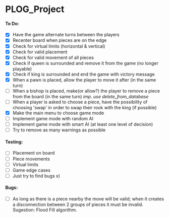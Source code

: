 # PLOG_Project

#### To Do:
 - [x] Have the game alternate turns between the players
 - [x] Recenter board when pieces are on the edge
 - [x] Check for virtual limits (horizontal & vertical)
 - [x] Check for valid placement
 - [x] Check for valid movement of all pieces
 - [x] Check if queen is surrounded and remove it from the game (no longer playable)
 - [x] Check if king is surrounded and end the game with victory message
 - [X] When a pawn is placed, allow the player to move it after (in the same turn)
 - [ ] When a bishop is placed, make(or allow?) the player to remove a piece from the board (in the same turn) *imp. use delete_from_database*
 - [ ] When a player is asked to choose a piece, have the possibility of choosing 'swap' in order to swap their rook with the king (if possible)
 - [X] Make the main menu to choose game mode
 - [ ] Implement game mode with random AI
 - [ ] Implement game mode with smart AI (at least one level of decision)
 - [ ] Try to remove as many warnings as possible

#### Testing:
 - [ ] Placement on board
 - [ ] Piece movements
 - [ ] Virtual limits
 - [ ] Game edge cases
 - [ ] Just try to find bugs x)

#### Bugs:
 - [ ] As long as there is a piece nearby the move will be valid; when it creates a disconnection between 2 groups of pieces it must be invalid.
    Sugestion: Flood Fill algorithm.
